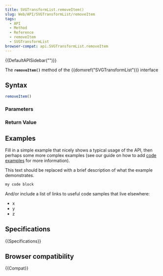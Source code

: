 ```yaml
---
title: SVGTransformList.removeItem()
slug: Web/API/SVGTransformList/removeItem
tags:
  - API
  - Method
  - Reference
  - removeItem
  - SVGTransformList
browser-compat: api.SVGTransformList.removeItem
---
```

{{DefaultAPISidebar("")}}

The **`removeItem()`** method of the {{domxref("SVGTransformList")}} interface 

## Syntax

```js
removeItem()
```

### Parameters



### Return Value



## Examples

Fill in a simple example that nicely shows a typical usage of the API, then perhaps some more complex examples (see our guide on how to add [code examples](/en-US/docs/MDN/Contribute/Structures/Code_examples) for more information).

This text should be replaced with a brief description of what the example demonstrates.

```js
my code block
```

And/or include a list of links to useful code samples that live elsewhere:

*   x
*   y
*   z

## Specifications

{{Specifications}}

## Browser compatibility

{{Compat}}

